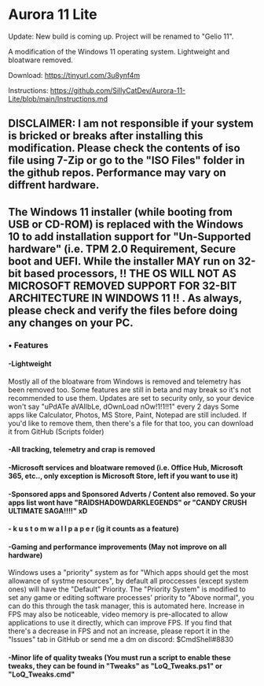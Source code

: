 # Aurora 11 Lite

Update: New build is coming up. Project will be renamed to "Gelio 11".

A modification of the Windows 11 operating system. Lightweight and bloatware removed.

Download: https://tinyurl.com/3u8ynf4m

Instructions: https://github.com/SillyCatDev/Aurora-11-Lite/blob/main/Instructions.md

## DISCLAIMER: I am not responsible if your system is bricked or breaks after installing this modification. Please check the contents of iso file using 7-Zip or go to the "ISO Files" folder in the github repos. Performance may vary on diffrent hardware.

## The Windows 11 installer (while booting from USB or CD-ROM) is replaced with the Windows 10 to add installation support for "Un-Supported hardware" (i.e. TPM 2.0 Requirement, Secure boot and UEFI. While the installer MAY run on 32-bit based processors, !! THE OS WILL NOT AS MICROSOFT REMOVED SUPPORT FOR 32-BIT ARCHITECTURE IN WINDOWS 11 !! . As always, please check and verify the files before doing any changes on your PC.

### • Features
#### -Lightweight
Mostly all of the bloatware from Windows is removed and telemetry has been removed too. Some features are still in beta and may break so it's not recommended to use them. Updates are set to security only, so your device won't say "uPdATe aVAlIbLe, dOwnLoad nOw!1!1!!1" every 2 days
Some apps like Calculator, Photos, MS Store, Paint, Notepad are still included.
If you'd like to remove them, then there's a file for that too, you can download it from GitHub (Scripts folder)

#### -All tracking, telemetry and crap is removed

#### -Microsoft services and bloatware removed (i.e. Office Hub, Microsoft 365, etc.., only exception is Microsoft Store, left if you want to use it)

#### -Sponsored apps and Sponsored Adverts / Content also removed. So your apps list wont have "RAIDSHADOWDARKLEGENDS" or "CANDY CRUSH ULTIMATE SAGA!!!!" xD

#### - k u s t o m   w a l l p a p e r   (ig it counts as a feature)

#### -Gaming and performance improvements (May not improve on all hardware)
Windows uses a "priority" system as for "Which apps should get the most allowance of systme resources", by default all proccesses (except system ones) will have the "Default" Priority. The "Priority System" is modified to set any game or editing software processes' priority to "Above normal", you can do this through the task manager, this is automated here. Increase in FPS may also be noticeable, video memory is pre-allocated to allow applications to use it directly, which can improve FPS. If you find that there's a decrease in FPS and not an increase, please report it in the "Issues" tab in GitHub or send me a dm on discord: $CmdShell#8830

#### -Minor life of quality tweaks (You must run a script to enable these tweaks, they can be found in "Tweaks" as "LoQ_Tweaks.ps1" or "LoQ_Tweaks.cmd"
